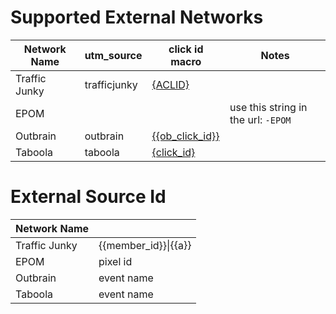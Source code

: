 # Supported External Networks


| Network Name       |     utm_source       | click id macro                                                                                                                         | Notes
|--------------------|----------------------|----------------------------------------------------------------------------------------------------------------------------------------|---------------------------------------------------------------|
| Traffic Junky      |     trafficjunky     | [{ACLID}](https://www.trafficjunky.com/blog/2016/09/22/using-url-tokens/)                                                              |
| EPOM               |                      |                                                                                                                                        | use this string in the url: `-EPOM`
| Outbrain           |      outbrain        | [{{ob_click_id}}](https://www.outbrain.com/help/advertisers/server-app-integrations/#postback)                                         |
| Taboola            |      taboola         | [{click_id}](https://help.taboola.com/hc/en-us/articles/115006850567-How-to-Track-Conversions-Using-Server-to-Server-Integration-S2S-) |


# External Source Id


| Network Name       |                                         |
|--------------------|-----------------------------------------|
| Traffic Junky      |        {{member_id}}&#124;{{a}}         |
| EPOM               |                  pixel id               |
| Outbrain           |                 event name              |
| Taboola            |                 event name              |



